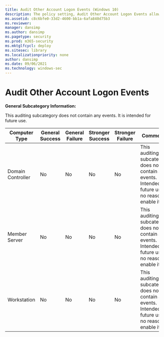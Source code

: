 ```yaml
---
title: Audit Other Account Logon Events (Windows 10)
description: The policy setting, Audit Other Account Logon Events allows you to audit events when generated by responses to credential requests for certain kinds of user logons.
ms.assetid: c8c6bfe0-33d2-4600-bb1a-6afa840d75b3
ms.reviewer: 
manager: dansimp
ms.author: dansimp
ms.pagetype: security
ms.prod: m365-security
ms.mktglfcycl: deploy
ms.sitesec: library
ms.localizationpriority: none
author: dansimp
ms.date: 09/06/2021
ms.technology: windows-sec
---
```


# Audit Other Account Logon Events

**General Subcategory Information:**

This auditing subcategory does not contain any events. It is intended for future use.

| Computer Type     | General Success | General Failure | Stronger Success | Stronger Failure | Comments                                                                                                                   |
|-------------------|-----------------|-----------------|------------------|------------------|----------------------------------------------------------------------------------------------------------------------------|
| Domain Controller | No              | No              | No               | No               | This auditing subcategory does not contain any events. Intended for future use, no reason to enable it. |
| Member Server     | No              | No              | No               | No               | This auditing subcategory does not contain any events. Intended for future use, no reason to enable it. |
| Workstation       | No              | No              | No               | No               | This auditing subcategory does not contain any events. Intended for future use, no reason to enable it. |

